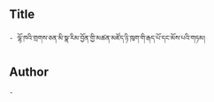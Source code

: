 ## Title
	- ལྷོ་ཁའི་གྲགས་ཅན་མི་སྣ་རིམ་བྱོན་གྱི་མཚན་མཛོད་ཉི་ཁུག་གི་རྒད་པོ་དང་མོས་པའི་གཏམ།

## Author
	- 

